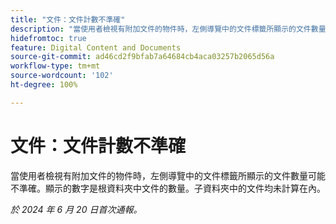 ```yaml
---
title: "文件：文件計數不準確"
description: "當使用者檢視有附加文件的物件時，左側導覽中的文件標籤所顯示的文件數量可能不準確。顯示的數字是根資料夾中文件的數量。子資料夾中的文件均未計算在內。"
hidefromtoc: true
feature: Digital Content and Documents
source-git-commit: ad46cd2f9bfab7a64684cb4aca03257b2065d56a
workflow-type: tm+mt
source-wordcount: '102'
ht-degree: 100%

---
```



# 文件：文件計數不準確

當使用者檢視有附加文件的物件時，左側導覽中的文件標籤所顯示的文件數量可能不準確。顯示的數字是根資料夾中文件的數量。子資料夾中的文件均未計算在內。

_於 2024 年 6 月 20 日首次通報。_

